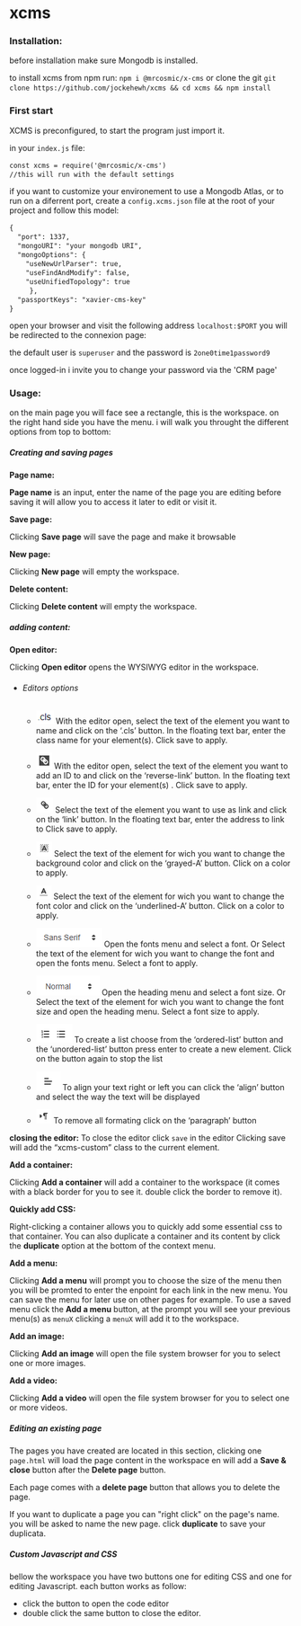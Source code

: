 # xcms

### Installation:

before installation make sure Mongodb is installed.

to install xcms from npm run: `npm i @mrcosmic/x-cms`
or clone the git `git clone https://github.com/jockehewh/xcms && cd xcms && npm install`

### First start

XCMS is preconfigured, to start the program just import it.

in your `index.js` file:
```
const xcms = require('@mrcosmic/x-cms')
//this will run with the default settings
```

if you want to customize your environement to use a Mongodb Atlas, or to run on a diferrent port,
create a `config.xcms.json` file at the root of your project and follow this model:

```
{
  "port": 1337,
  "mongoURI": "your mongodb URI",
  "mongoOptions": {
    "useNewUrlParser": true,
    "useFindAndModify": false,
    "useUnifiedTopology": true
     },
  "passportKeys": "xavier-cms-key"
}
```

open your browser and visit the following address `localhost:$PORT` you will be redirected to the connexion page:

the default user is `superuser` and the password is `2one0time1password9`

once logged-in i invite you to change your password via the 'CRM page'

### Usage:

on the main page you will face see a rectangle, this is the workspace.
on the right hand side you have the menu. i will walk you throught the different options from top to bottom:

##### Creating and saving pages

__Page name:__

__Page name__ is an input, enter the name of the page you are editing before saving it will allow you to access it later to edit or visit it.

__Save page:__

Clicking __Save page__ will save the page and make it browsable

__New page:__

Clicking __New page__ will empty the workspace.

__Delete content:__

Clicking __Delete content__ will empty the workspace.

##### adding content:

__Open editor:__

Clicking __Open editor__ opens the WYSIWYG editor in the workspace.

* ###### Editors options
  * ![Adding a class](https://github.com/jockehewh/xcms/blob/master/readme-imgs/btncls.PNG) 
  With the editor open, select the text of the element you want to name and click on the ‘.cls’ button. In the floating text bar, enter the class name for your element(s).
  Click save to apply.
  * ![Adding an ID](https://github.com/jockehewh/xcms/blob/master/readme-imgs/btnid.PNG)
  With the editor open, select the text of the element you want to add an ID to and click on the ‘reverse-link’ button. In the floating text bar, enter the ID for your element(s) .
  Click save to apply.
  * ![Creating a link](https://github.com/jockehewh/xcms/blob/master/readme-imgs/btnlien.PNG)
  Select the text of the element you want to use as link and click on the ‘link’ button. In the floating text bar, enter the address to link to
  Click save to apply.
  * ![Setting background color](https://github.com/jockehewh/xcms/blob/master/readme-imgs/btnbackground.PNG)
  Select the text of the element for wich you want to change the background color and click on the ‘grayed-A’ button. 
  Click on a color to apply.
  * ![Setting text color](https://github.com/jockehewh/xcms/blob/master/readme-imgs/btntextcolor.PNG)
  Select the text of the element for wich you want to change the font color and click on the ‘underlined-A’ button. 
  Click on a color to apply.
  * ![Changing fonts](https://github.com/jockehewh/xcms/blob/master/readme-imgs/btnfont.PNG)
  Open the fonts menu and select a font.
  Or
  Select the text of the element for wich you want to change the font and open the fonts menu.
  Select a font to apply.
  * ![Change font size](https://github.com/jockehewh/xcms/blob/master/readme-imgs/btnheading.PNG)
  Open the heading menu and select a font size.
  Or
  Select the text of the element for wich you want to change the font size and open the heading menu.
  Select a font size to apply.
  * ![Creating a list](https://github.com/jockehewh/xcms/blob/master/readme-imgs/btnlist.PNG)
  To create a list choose from the ‘ordered-list’ button and the ‘unordered-list’ button press enter to create a new element.
  Click on the button again to stop the list

  * ![Aligning the text](https://github.com/jockehewh/xcms/blob/master/readme-imgs/btnalign.PNG)
  To align your text right or left you can click the ‘align’ button and select the way the text will be displayed

  * ![Remove all formating](https://github.com/jockehewh/xcms/blob/master/readme-imgs/btnremovestyle.PNG)
  To remove all formating click on the ‘paragraph’ button

__closing the editor:__
To close the editor click `save` in the editor
Clicking save will add the “xcms-custom” class to the current element.

__Add a container:__

Clicking __Add a container__ will add a container to the workspace (it comes with a black border for you to see it. double click the border to remove it).

__Quickly add CSS:__

Right-clicking a container allows you to quickly add some essential css to that container. You can also duplicate a container and its content by click the __duplicate__ option at the bottom of the context menu.

__Add a menu:__

Clicking __Add a menu__  will prompt you to choose the size of the menu then you will be promted to enter the enpoint for each link in the new menu.
You can save the menu for later use on other pages for example. 
To use a saved menu click the __Add a menu__ button, at the prompt you will see your previous menu(s) as `menuX` clicking a `menuX` will add it to the workspace.

__Add an image:__

Clicking __Add an image__ will open the file system browser for you to select one or more images.

__Add a video:__

Clicking __Add a video__ will open the file system browser for you to select one or more videos.

##### Editing an existing page

The pages you have created are located in this section, clicking one `page.html` will load the page content in the workspace en will add a __Save & close__ button after the __Delete page__ button.

Each page comes with a __delete page__ button that allows you to delete the page.

If you want to duplicate a page you can "right click" on the page's name. you will be asked to name the new page. click __duplicate__ to save your duplicata.

##### Custom Javascript and CSS

bellow the workspace you have two buttons one for editing CSS and one for editing Javascript.
each button works as follow:
* click the button to open the code editor
* double click the same button to close the editor.
